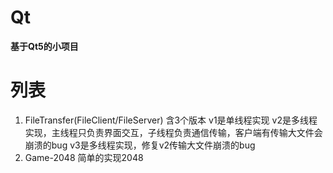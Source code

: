 # Qt

**基于Qt5的小项目**


# 列表

 1. FileTransfer(FileClient/FileServer)
 含3个版本
 v1是单线程实现
 v2是多线程实现，主线程只负责界面交互，子线程负责通信传输，客户端有传输大文件会崩溃的bug
 v3是多线程实现，修复v2传输大文件崩溃的bug
 2. Game-2048
 简单的实现2048
